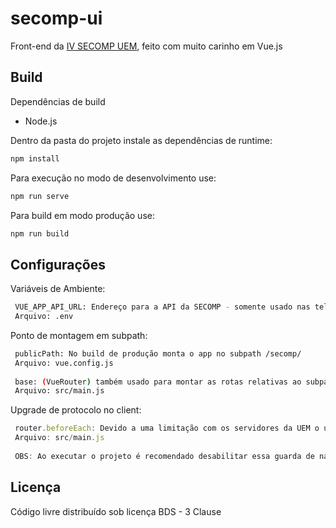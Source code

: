 # secomp-ui

Front-end da [IV SECOMP UEM](https://din.uem.br/secomp), feito com muito carinho em Vue.js 

## Build
Dependências de build
  - Node.js
  
Dentro da pasta do projeto instale as dependências de runtime:
````bash
npm install
````
Para execução no modo de desenvolvimento use:
````bash
npm run serve
````
Para build em modo produção use:
````bash
npm run build
````

## Configurações
Variáveis de Ambiente:
 ````bash
  VUE_APP_API_URL: Endereço para a API da SECOMP - somente usado nas telas da organização
  Arquivo: .env
 ````
Ponto de montagem em subpath:
 ````bash
  publicPath: No build de produção monta o app no subpath /secomp/
  Arquivo: vue.config.js
  
  base: (VueRouter) também usado para montar as rotas relativas ao subpath /secomp/
  Arquivo: src/main.js
````
Upgrade de protocolo no client:
 ````javascript
  router.beforeEach: Devido a uma limitação com os servidores da UEM o upgrade header não funciona corretamente. Logo, como uma solução simples, usamos o VueRouter para mandar todas as requisições para HTTPS;
  Arquivo: src/main.js
  
  OBS: Ao executar o projeto é recomendado desabilitar essa guarda de navegação, caso constrário você será redirecionado para o site em .env
````

## Licença

Código livre distribuído sob licença BDS - 3 Clause
